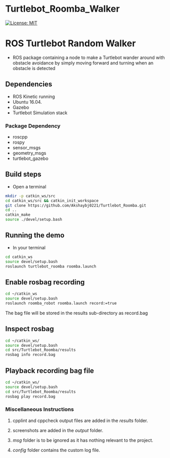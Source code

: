 # Turtlebot_Roomba_Walker
[![License: MIT](https://img.shields.io/badge/License-MIT-green.svg)](https://github.com/Akshaybj0221/Turtlebot_Roomba/blob/master/LICENSE)


ROS Turtlebot Random Walker
============================
- ROS package containing a node to make a Turtlebot wander around with obstacle
avoidance by simply moving forward and turning when an obstacle is detected


## Dependencies

- ROS Kinetic running
- Ubuntu 16.04. 
- Gazebo 
- Turtlebot Simulation stack

### Package Dependency
- roscpp
- rospy
- sensor_msgs
- geometry_msgs
- turtlebot_gazebo

## Build steps
- Open a terminal
```bash
mkdir -p catkin_ws/src
cd catkin_ws/src && catkin_init_workspace
git clone https://github.com/Akshaybj0221/Turtlebot_Roomba.git
cd ..
catkin_make
source ./devel/setup.bash
```

## Running the demo
- In your terminal

```bash
cd catkin_ws
source devel/setup.bash
roslaunch turtlebot_roomba roomba.launch
```

## Enable rosbag recording

```bash
cd ~/catkin_ws
source devel/setup.bash
roslaunch roomba_robot roomba.launch record:=true
```
The bag file will be stored in the results sub-directory as record.bag


## Inspect rosbag 

```bash
cd ~/catkin_ws/
source devel/setup.bash
cd src/Turtlebot_Roomba/results
rosbag info record.bag
```
## Playback recording bag file 

```bash
cd ~/catkin_ws/
source devel/setup.bash
cd src/Turtlebot_Roomba/results
rosbag play record.bag
```

### Miscellaneous Instructions

1. cpplint and cppcheck output files are added in the *results* folder.

2. screenshots are added in the *output* folder.

3. *msg* folder is to be ignored as it has nothing relevant to the project.

4. *config* folder contains the custom log file.

